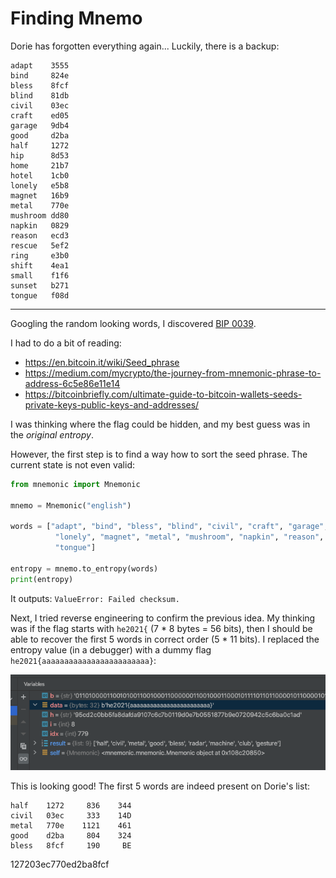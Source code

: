 # Finding Mnemo
Dorie has forgotten everything again... Luckily, there is a backup:

```
adapt    3555  
bind     824e  
bless    8fcf  
blind    81db  
civil    03ec  
craft    ed05  
garage   9db4  
good     d2ba  
half     1272   
hip      8d53  
home     21b7  
hotel    1cb0  
lonely   e5b8  
magnet   16b9  
metal    770e  
mushroom dd80  
napkin   0829  
reason   ecd3  
rescue   5ef2  
ring     e3b0  
shift    4ea1  
small    f1f6  
sunset   b271  
tongue   f08d  
```

---

Googling the random looking words, I discovered [BIP 0039](https://en.bitcoin.it/wiki/BIP_0039).

I had to do a bit of reading:
- https://en.bitcoin.it/wiki/Seed_phrase 
- https://medium.com/mycrypto/the-journey-from-mnemonic-phrase-to-address-6c5e86e11e14  
- https://bitcoinbriefly.com/ultimate-guide-to-bitcoin-wallets-seeds-private-keys-public-keys-and-addresses/

I was thinking where the flag could be hidden, and my best guess was in the _original entropy_.

However, the first step is to find a way how to sort the seed phrase. The current state is not even valid:

```python
from mnemonic import Mnemonic

mnemo = Mnemonic("english")

words = ["adapt", "bind", "bless", "blind", "civil", "craft", "garage", "good", "half", "hip", "home", "hotel",
          "lonely", "magnet", "metal", "mushroom", "napkin", "reason", "rescue", "ring", "shift", "small", "sunset",
          "tongue"]

entropy = mnemo.to_entropy(words)
print(entropy)
```

It outputs: `ValueError: Failed checksum.`

Next, I tried reverse engineering to confirm the previous idea.
My thinking was if the flag starts with `he2021{` (7 * 8 bytes = 56 bits), then I should be able to recover the first
5 words in correct order (5 * 11 bits).
I replaced the entropy value (in a debugger) with a dummy flag `he2021{aaaaaaaaaaaaaaaaaaaaaaaa}`:

![](mnemo-entropy.png)

This is looking good! The first 5 words are indeed present on Dorie's list:
```
half    1272     836    344
civil   03ec     333    14D
metal   770e    1121    461
good    d2ba     804    324
bless   8fcf     190     BE
```

127203ec770ed2ba8fcf